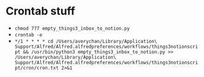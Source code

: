 # Crontab stuff

- `chmod 777 empty_things3_inbox_to_notion.py`
- `crontab -e`
- `*/1 * * * * cd /Users/averychan/Library/Application\ Support/Alfred/Alfred.alfredpreferences/workflows/things3notionscript && /usr/bin/python3 empty_things3_inbox_to_notion.py >> /Users/averychan/Library/Application\ Support/Alfred/Alfred.alfredpreferences/workflows/things3notionscript/cron/cron.txt 2>&1`

